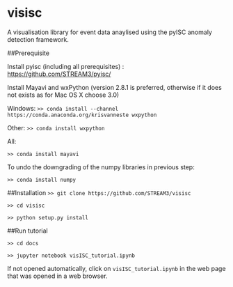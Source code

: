 # visisc
A visualisation library for event data anaylised using the pyISC anomaly detection framework.

##Prerequisite

Install pyisc (including all prerequisites) : https://github.com/STREAM3/pyisc/

Install Mayavi and wxPython (version 2.8.1 is preferred, otherwise if it does not exists as for Mac OS X choose 3.0)

Windows:
`>> conda install --channel https://conda.anaconda.org/krisvanneste wxpython`

Other:
`>> conda install wxpython`

All:

`>> conda install mayavi`

To undo the downgrading of the numpy libraries in previous step:

`>> conda install numpy`


##Installation
`>> git clone https://github.com/STREAM3/visisc`

`>> cd visisc`

`>> python setup.py install`

##Run tutorial

`>> cd docs`

`>> jupyter notebook visISC_tutorial.ipynb`

If not opened automatically, click  on `visISC_tutorial.ipynb` in the web page that was opened in a web browser.
